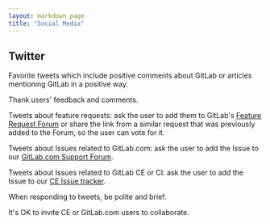 ```yaml
---
layout: markdown_page
title: "Social Media"
---
```

## Twitter

Favorite tweets which include positive comments about GitLab or articles
mentioning GitLab in a positive way.

Thank users' feedback and comments.

Tweets about feature requests: ask the user to add them to GitLab's
[Feature Request Forum](http://feedback.gitlab.com/forums/176466-general)
or share the link from a similar request that was previously added to the
Forum, so the user can vote for it.

Tweets about Issues related to GitLab.com: ask the user to add the Issue to
our [GitLab.com Support
Forum](https://gitlab.com/gitlab-com/support-forum/issues).

Tweets about Issues related to GitLab CE or CI: ask the user to add the
Issue to our [CE Issue
tracker](https://gitlab.com/gitlab-org/gitlab-ce/issues).  

When responding to tweets, be polite and brief.

It's OK to invite CE or GitLab.com users to collaborate.
